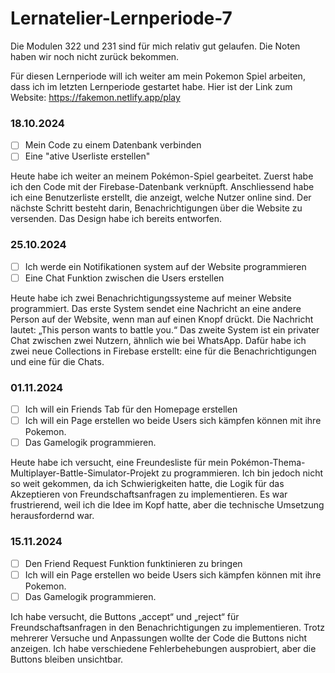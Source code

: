 # Lernatelier-Lernperiode-7

Die Modulen 322 und 231 sind für mich relativ gut gelaufen. Die Noten haben wir noch nicht zurück bekommen. 

Für diesen Lernperiode will ich weiter am mein Pokemon Spiel arbeiten, dass ich im letzten Lernperiode gestartet habe.
Hier ist der Link zum Website: https://fakemon.netlify.app/play

### 18.10.2024
- [ ] Mein Code zu einem Datenbank verbinden
- [ ] Eine "ative Userliste erstellen"

Heute habe ich weiter an meinem Pokémon-Spiel gearbeitet. Zuerst habe ich den Code mit der Firebase-Datenbank verknüpft. Anschliessend habe ich eine Benutzerliste erstellt, die anzeigt, welche Nutzer online sind. Der nächste Schritt besteht darin, Benachrichtigungen über die Website zu versenden. Das Design habe ich bereits entworfen.

### 25.10.2024
- [ ] Ich werde ein Notifikationen system auf der Website programmieren
- [ ] Eine Chat Funktion zwischen die Users erstellen

Heute habe ich zwei Benachrichtigungssysteme auf meiner Website programmiert. Das erste System sendet eine Nachricht an eine andere Person auf der Website, wenn man auf einen Knopf drückt. Die Nachricht lautet: „This person wants to battle you.“ Das zweite System ist ein privater Chat zwischen zwei Nutzern, ähnlich wie bei WhatsApp. Dafür habe ich zwei neue Collections in Firebase erstellt: eine für die Benachrichtigungen und eine für die Chats.

### 01.11.2024
- [ ] Ich will ein Friends Tab für den Homepage erstellen
- [ ] Ich will ein Page erstellen wo beide Users sich kämpfen können mit ihre Pokemon.
- [ ] Das Gamelogik programmieren.

Heute habe ich versucht, eine Freundesliste für mein Pokémon-Thema-Multiplayer-Battle-Simulator-Projekt zu programmieren. Ich bin jedoch nicht so weit gekommen, da ich Schwierigkeiten hatte, die Logik für das Akzeptieren von Freundschaftsanfragen zu implementieren. Es war frustrierend, weil ich die Idee im Kopf hatte, aber die technische Umsetzung herausfordernd war. 

### 15.11.2024
- [ ] Den Friend Request Funktion funktinieren zu bringen
- [ ] Ich will ein Page erstellen wo beide Users sich kämpfen können mit ihre Pokemon.
- [ ] Das Gamelogik programmieren.

Ich habe versucht, die Buttons „accept“ und „reject“ für Freundschaftsanfragen in den Benachrichtigungen zu implementieren. Trotz mehrerer Versuche und Anpassungen wollte der Code die Buttons nicht anzeigen. Ich habe verschiedene Fehlerbehebungen ausprobiert, aber die Buttons bleiben unsichtbar.
